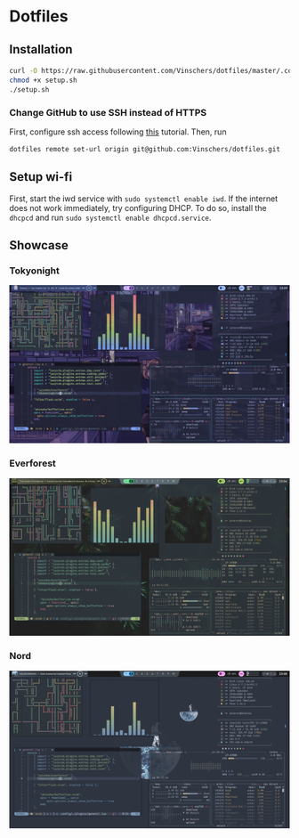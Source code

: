 # Dotfiles

## Installation

```sh
curl -O https://raw.githubusercontent.com/Vinschers/dotfiles/master/.config/setup/setup.sh
chmod +x setup.sh
./setup.sh
```

### Change GitHub to use SSH instead of HTTPS

First, configure ssh access following
[this](https://docs.github.com/en/authentication/connecting-to-github-with-ssh/generating-a-new-ssh-key-and-adding-it-to-the-ssh-agent)
tutorial. Then, run

```sh
dotfiles remote set-url origin git@github.com:Vinschers/dotfiles.git
```

## Setup wi-fi

First, start the iwd service with `sudo systemctl enable iwd`.
If the internet does not work immediately, try configuring DHCP.
To do so, install the `dhcpcd` and run `sudo systemctl enable dhcpcd.service`.

## Showcase

### Tokyonight
![img](.local/share/pictures/tokyonight.png)
### Everforest
![img](.local/share/pictures/everforest.png)
### Nord
![img](.local/share/pictures/nord.png)

